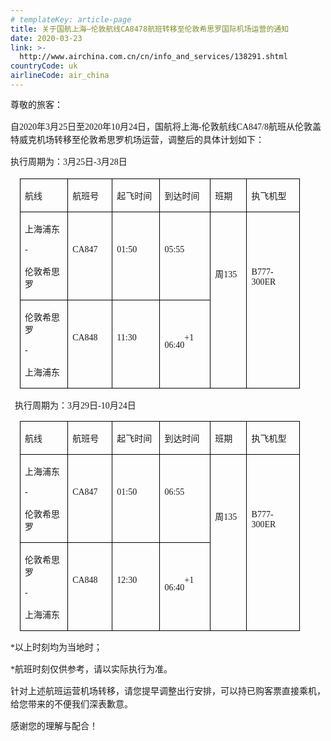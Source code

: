 ```yaml
---
# templateKey: article-page
title: 关于国航上海—伦敦航线CA8478航班转移至伦敦希思罗国际机场运营的通知
date: 2020-03-23
link: >-
  http://www.airchina.com.cn/cn/info_and_services/138291.shtml
countryCode: uk
airlineCode: air_china
---
```

<div class="serviceMsg">

<span style="LINE-HEIGHT: 150%; FONT-FAMILY: 宋体; FONT-SIZE: 10.5pt"><font face="宋体">尊敬的旅客：</font></span><span style="LINE-HEIGHT: 150%; FONT-FAMILY: 宋体; FONT-SIZE: 10.5pt"></span>

<span style="LINE-HEIGHT: 150%; FONT-FAMILY: 宋体; FONT-SIZE: 10.5pt"><font face="宋体">自</font></span><span style="LINE-HEIGHT: 150%; FONT-FAMILY: 宋体; FONT-SIZE: 10.5pt">2020年3月25日至2020年10月24日，</span><span style="LINE-HEIGHT: 150%; FONT-FAMILY: 宋体; FONT-SIZE: 10.5pt"><font face="宋体">国航</font></span><span style="LINE-HEIGHT: 150%; FONT-FAMILY: 宋体; FONT-SIZE: 10.5pt"><font face="宋体">将上海</font>-伦敦航线CA847/8航班从伦敦盖特威克机场转移至伦敦希</span><span style="LINE-HEIGHT: 150%; FONT-FAMILY: 宋体; FONT-SIZE: 10.5pt"><font face="宋体">思</font></span><span style="LINE-HEIGHT: 150%; FONT-FAMILY: 宋体; FONT-SIZE: 10.5pt"><font face="宋体">罗机场运营，调整后的具体计划如下：</font></span><span style="LINE-HEIGHT: 150%; FONT-FAMILY: 宋体; FONT-SIZE: 10.5pt"></span>

<span style="LINE-HEIGHT: 150%; FONT-FAMILY: 宋体; FONT-SIZE: 10.5pt"><font face="宋体">执行周期为：</font>3月25日-3月28日</span><span style="LINE-HEIGHT: 150%; FONT-FAMILY: 宋体; FONT-SIZE: 10.5pt"></span>

<table style="BORDER-BOTTOM: medium none; BORDER-LEFT: medium none; WIDTH: 336.35pt; BORDER-COLLAPSE: collapse; MARGIN-LEFT: 11.2pt; BORDER-TOP: medium none; BORDER-RIGHT: medium none" border="1" cellspacing="0">

<tbody>

<tr style="HEIGHT: 16.1pt">

<td style="BORDER-BOTTOM: windowtext 1pt solid; BORDER-LEFT: windowtext 1pt solid; PADDING-BOTTOM: 0pt; PADDING-LEFT: 5.4pt; WIDTH: 65.65pt; PADDING-RIGHT: 5.4pt; BORDER-TOP: windowtext 1pt solid; BORDER-RIGHT: windowtext 1pt solid; PADDING-TOP: 0pt" valign="top" width="87">

<span style="FONT-FAMILY: 宋体; FONT-SIZE: 10.5pt">航线</span><span style="FONT-FAMILY: 宋体; FONT-SIZE: 10.5pt"></span>

</td>

<td style="BORDER-BOTTOM: windowtext 1pt solid; BORDER-LEFT: medium none; PADDING-BOTTOM: 0pt; PADDING-LEFT: 5.4pt; WIDTH: 48.45pt; PADDING-RIGHT: 5.4pt; BORDER-TOP: windowtext 1pt solid; BORDER-RIGHT: windowtext 1pt solid; PADDING-TOP: 0pt" valign="top" width="64">

<span style="FONT-FAMILY: 宋体; FONT-SIZE: 10.5pt">航班号</span><span style="FONT-FAMILY: 宋体; FONT-SIZE: 10.5pt"></span>

</td>

<td style="BORDER-BOTTOM: windowtext 1pt solid; BORDER-LEFT: medium none; PADDING-BOTTOM: 0pt; PADDING-LEFT: 5.4pt; WIDTH: 57.95pt; PADDING-RIGHT: 5.4pt; BORDER-TOP: windowtext 1pt solid; BORDER-RIGHT: windowtext 1pt solid; PADDING-TOP: 0pt" valign="top" width="77">

<span style="FONT-FAMILY: 宋体; FONT-SIZE: 10.5pt">起飞时间</span><span style="FONT-FAMILY: 宋体; FONT-SIZE: 10.5pt"></span>

</td>

<td style="BORDER-BOTTOM: windowtext 1pt solid; BORDER-LEFT: medium none; PADDING-BOTTOM: 0pt; PADDING-LEFT: 5.4pt; WIDTH: 57.25pt; PADDING-RIGHT: 5.4pt; BORDER-TOP: windowtext 1pt solid; BORDER-RIGHT: windowtext 1pt solid; PADDING-TOP: 0pt" valign="top" width="76">

<span style="FONT-FAMILY: 宋体; FONT-SIZE: 10.5pt">到达时间</span><span style="FONT-FAMILY: 宋体; FONT-SIZE: 10.5pt"></span>

</td>

<td style="BORDER-BOTTOM: windowtext 1pt solid; BORDER-LEFT: medium none; PADDING-BOTTOM: 0pt; PADDING-LEFT: 5.4pt; WIDTH: 41.6pt; PADDING-RIGHT: 5.4pt; BORDER-TOP: windowtext 1pt solid; BORDER-RIGHT: windowtext 1pt solid; PADDING-TOP: 0pt" valign="top" width="55">

<span style="FONT-FAMILY: 宋体; FONT-SIZE: 10.5pt">班期</span><span style="FONT-FAMILY: 宋体; FONT-SIZE: 10.5pt"></span>

</td>

<td style="BORDER-BOTTOM: windowtext 1pt solid; BORDER-LEFT: medium none; PADDING-BOTTOM: 0pt; PADDING-LEFT: 5.4pt; WIDTH: 65.45pt; PADDING-RIGHT: 5.4pt; BORDER-TOP: windowtext 1pt solid; BORDER-RIGHT: windowtext 1pt solid; PADDING-TOP: 0pt" valign="top" width="87">

<span style="FONT-FAMILY: 宋体; FONT-SIZE: 10.5pt">执飞机型</span><span style="FONT-FAMILY: 宋体; FONT-SIZE: 10.5pt"></span>

</td>

</tr>

<tr style="HEIGHT: 38.1pt">

<td style="BORDER-BOTTOM: windowtext 1pt solid; BORDER-LEFT: windowtext 1pt solid; PADDING-BOTTOM: 0pt; PADDING-LEFT: 5.4pt; WIDTH: 65.65pt; PADDING-RIGHT: 5.4pt; BORDER-TOP: medium none; BORDER-RIGHT: windowtext 1pt solid; PADDING-TOP: 0pt" valign="top" width="87">

<span style="FONT-FAMILY: 宋体; FONT-SIZE: 10.5pt">上海浦东</span><span style="FONT-FAMILY: 宋体; FONT-SIZE: 10.5pt"></span>

<span style="FONT-FAMILY: 宋体; FONT-SIZE: 10.5pt">-</span><span style="FONT-FAMILY: 宋体; FONT-SIZE: 10.5pt"></span>

<span style="FONT-FAMILY: 宋体; FONT-SIZE: 10.5pt">伦敦希思罗</span><span style="FONT-FAMILY: 宋体; FONT-SIZE: 10.5pt"></span>

</td>

<td style="BORDER-BOTTOM: windowtext 1pt solid; BORDER-LEFT: medium none; PADDING-BOTTOM: 0pt; PADDING-LEFT: 5.4pt; WIDTH: 48.45pt; PADDING-RIGHT: 5.4pt; BORDER-TOP: medium none; BORDER-RIGHT: windowtext 1pt solid; PADDING-TOP: 0pt" valign="top" width="64">

<span style="FONT-FAMILY: 宋体; FONT-SIZE: 10.5pt"></span> 

<span style="FONT-FAMILY: 宋体; FONT-SIZE: 10.5pt">CA847</span><span style="FONT-FAMILY: 宋体; FONT-SIZE: 10.5pt"></span>

</td>

<td style="BORDER-BOTTOM: windowtext 1pt solid; BORDER-LEFT: medium none; PADDING-BOTTOM: 0pt; PADDING-LEFT: 5.4pt; WIDTH: 57.95pt; PADDING-RIGHT: 5.4pt; BORDER-TOP: medium none; BORDER-RIGHT: windowtext 1pt solid; PADDING-TOP: 0pt" valign="top" width="77">

<span style="FONT-FAMILY: 宋体; FONT-SIZE: 10.5pt"></span> 

<span style="FONT-FAMILY: 宋体; FONT-SIZE: 10.5pt">01:50</span><span style="FONT-FAMILY: 宋体; FONT-SIZE: 10.5pt"></span>

</td>

<td style="BORDER-BOTTOM: windowtext 1pt solid; BORDER-LEFT: medium none; PADDING-BOTTOM: 0pt; PADDING-LEFT: 5.4pt; WIDTH: 57.25pt; PADDING-RIGHT: 5.4pt; BORDER-TOP: medium none; BORDER-RIGHT: windowtext 1pt solid; PADDING-TOP: 0pt" valign="top" width="76">

<span style="FONT-FAMILY: 宋体; FONT-SIZE: 10.5pt"></span> 

<span style="FONT-FAMILY: 宋体; FONT-SIZE: 10.5pt">05:55</span><span style="FONT-FAMILY: 宋体; FONT-SIZE: 10.5pt"></span>

</td>

<td style="BORDER-BOTTOM: windowtext 1pt solid; BORDER-LEFT: medium none; PADDING-BOTTOM: 0pt; PADDING-LEFT: 5.4pt; WIDTH: 41.6pt; PADDING-RIGHT: 5.4pt; BORDER-TOP: medium none; BORDER-RIGHT: windowtext 1pt solid; PADDING-TOP: 0pt" valign="top" rowspan="2" width="55">

<span style="FONT-FAMILY: 宋体; FONT-SIZE: 10.5pt"></span> 

<span style="FONT-FAMILY: 宋体; FONT-SIZE: 10.5pt"></span> 

<span style="FONT-FAMILY: 宋体; FONT-SIZE: 10.5pt">周135</span><span style="FONT-FAMILY: 宋体; FONT-SIZE: 10.5pt"></span>

</td>

<td style="BORDER-BOTTOM: windowtext 1pt solid; BORDER-LEFT: medium none; PADDING-BOTTOM: 0pt; PADDING-LEFT: 5.4pt; WIDTH: 65.45pt; PADDING-RIGHT: 5.4pt; BORDER-TOP: medium none; BORDER-RIGHT: windowtext 1pt solid; PADDING-TOP: 0pt" valign="top" rowspan="2" width="87">

<span style="FONT-FAMILY: 宋体; FONT-SIZE: 10.5pt"></span> 

<span style="FONT-FAMILY: 宋体; FONT-SIZE: 10.5pt"></span> 

<span style="FONT-FAMILY: 宋体; FONT-SIZE: 10.5pt">B777-300ER</span><span style="FONT-FAMILY: 宋体; FONT-SIZE: 10.5pt"></span>

</td>

</tr>

<tr style="HEIGHT: 40pt">

<td style="BORDER-BOTTOM: windowtext 1pt solid; BORDER-LEFT: windowtext 1pt solid; PADDING-BOTTOM: 0pt; PADDING-LEFT: 5.4pt; WIDTH: 65.65pt; PADDING-RIGHT: 5.4pt; BORDER-TOP: medium none; BORDER-RIGHT: windowtext 1pt solid; PADDING-TOP: 0pt" valign="top" width="87">

<span style="FONT-FAMILY: 宋体; FONT-SIZE: 10.5pt">伦敦希思罗</span><span style="FONT-FAMILY: 宋体; FONT-SIZE: 10.5pt"></span>

<span style="FONT-FAMILY: 宋体; FONT-SIZE: 10.5pt">-</span><span style="FONT-FAMILY: 宋体; FONT-SIZE: 10.5pt"></span>

<span style="FONT-FAMILY: 宋体; FONT-SIZE: 10.5pt">上海浦东</span><span style="FONT-FAMILY: 宋体; FONT-SIZE: 10.5pt"></span>

</td>

<td style="BORDER-BOTTOM: windowtext 1pt solid; BORDER-LEFT: medium none; PADDING-BOTTOM: 0pt; PADDING-LEFT: 5.4pt; WIDTH: 48.45pt; PADDING-RIGHT: 5.4pt; BORDER-TOP: medium none; BORDER-RIGHT: windowtext 1pt solid; PADDING-TOP: 0pt" valign="top" width="64">

<span style="FONT-FAMILY: 宋体; FONT-SIZE: 10.5pt"></span> 

<span style="FONT-FAMILY: 宋体; FONT-SIZE: 10.5pt">CA848</span><span style="FONT-FAMILY: 宋体; FONT-SIZE: 10.5pt"></span>

</td>

<td style="BORDER-BOTTOM: windowtext 1pt solid; BORDER-LEFT: medium none; PADDING-BOTTOM: 0pt; PADDING-LEFT: 5.4pt; WIDTH: 57.95pt; PADDING-RIGHT: 5.4pt; BORDER-TOP: medium none; BORDER-RIGHT: windowtext 1pt solid; PADDING-TOP: 0pt" valign="top" width="77">

<span style="FONT-FAMILY: 宋体; FONT-SIZE: 10.5pt"></span> 

<span style="FONT-FAMILY: 宋体; FONT-SIZE: 10.5pt">11:30</span><span style="FONT-FAMILY: 宋体; FONT-SIZE: 10.5pt"></span>

</td>

<td style="BORDER-BOTTOM: windowtext 1pt solid; BORDER-LEFT: medium none; PADDING-BOTTOM: 0pt; PADDING-LEFT: 5.4pt; WIDTH: 57.25pt; PADDING-RIGHT: 5.4pt; BORDER-TOP: medium none; BORDER-RIGHT: windowtext 1pt solid; PADDING-TOP: 0pt" valign="top" width="76">

<span style="FONT-FAMILY: 宋体; FONT-SIZE: 10.5pt"></span> 

<span style="FONT-FAMILY: 宋体; FONT-SIZE: 10.5pt">06</span><span style="FONT-FAMILY: 宋体; FONT-SIZE: 10.5pt">:</span><span style="FONT-FAMILY: 宋体; FONT-SIZE: 10.5pt">40</span><sup><span style="FONT-FAMILY: 宋体; FONT-SIZE: 10.5pt; VERTICAL-ALIGN: super">+1</span></sup><span style="FONT-FAMILY: 宋体; FONT-SIZE: 10.5pt"></span>

</td>

</tr>

</tbody>

</table>

<span style="FONT-FAMILY: 宋体; FONT-SIZE: 10.5pt"><font face="宋体">  执行周期为：</font>3月29日-10月24日</span><span style="FONT-FAMILY: 宋体; FONT-SIZE: 10.5pt"></span>

<table style="BORDER-BOTTOM: medium none; BORDER-LEFT: medium none; WIDTH: 336.35pt; BORDER-COLLAPSE: collapse; MARGIN-LEFT: 11.2pt; BORDER-TOP: medium none; BORDER-RIGHT: medium none" border="1" cellspacing="0">

<tbody>

<tr style="HEIGHT: 16.1pt">

<td style="BORDER-BOTTOM: windowtext 1pt solid; BORDER-LEFT: windowtext 1pt solid; PADDING-BOTTOM: 0pt; PADDING-LEFT: 5.4pt; WIDTH: 65.65pt; PADDING-RIGHT: 5.4pt; BORDER-TOP: windowtext 1pt solid; BORDER-RIGHT: windowtext 1pt solid; PADDING-TOP: 0pt" valign="top" width="87">

<span style="FONT-FAMILY: 宋体; FONT-SIZE: 10.5pt">航线</span><span style="FONT-FAMILY: 宋体; FONT-SIZE: 10.5pt"></span>

</td>

<td style="BORDER-BOTTOM: windowtext 1pt solid; BORDER-LEFT: medium none; PADDING-BOTTOM: 0pt; PADDING-LEFT: 5.4pt; WIDTH: 48.45pt; PADDING-RIGHT: 5.4pt; BORDER-TOP: windowtext 1pt solid; BORDER-RIGHT: windowtext 1pt solid; PADDING-TOP: 0pt" valign="top" width="64">

<span style="FONT-FAMILY: 宋体; FONT-SIZE: 10.5pt">航班号</span><span style="FONT-FAMILY: 宋体; FONT-SIZE: 10.5pt"></span>

</td>

<td style="BORDER-BOTTOM: windowtext 1pt solid; BORDER-LEFT: medium none; PADDING-BOTTOM: 0pt; PADDING-LEFT: 5.4pt; WIDTH: 57.95pt; PADDING-RIGHT: 5.4pt; BORDER-TOP: windowtext 1pt solid; BORDER-RIGHT: windowtext 1pt solid; PADDING-TOP: 0pt" valign="top" width="77">

<span style="FONT-FAMILY: 宋体; FONT-SIZE: 10.5pt">起飞时间</span><span style="FONT-FAMILY: 宋体; FONT-SIZE: 10.5pt"></span>

</td>

<td style="BORDER-BOTTOM: windowtext 1pt solid; BORDER-LEFT: medium none; PADDING-BOTTOM: 0pt; PADDING-LEFT: 5.4pt; WIDTH: 57.25pt; PADDING-RIGHT: 5.4pt; BORDER-TOP: windowtext 1pt solid; BORDER-RIGHT: windowtext 1pt solid; PADDING-TOP: 0pt" valign="top" width="76">

<span style="FONT-FAMILY: 宋体; FONT-SIZE: 10.5pt">到达时间</span><span style="FONT-FAMILY: 宋体; FONT-SIZE: 10.5pt"></span>

</td>

<td style="BORDER-BOTTOM: windowtext 1pt solid; BORDER-LEFT: medium none; PADDING-BOTTOM: 0pt; PADDING-LEFT: 5.4pt; WIDTH: 41.6pt; PADDING-RIGHT: 5.4pt; BORDER-TOP: windowtext 1pt solid; BORDER-RIGHT: windowtext 1pt solid; PADDING-TOP: 0pt" valign="top" width="55">

<span style="FONT-FAMILY: 宋体; FONT-SIZE: 10.5pt">班期</span><span style="FONT-FAMILY: 宋体; FONT-SIZE: 10.5pt"></span>

</td>

<td style="BORDER-BOTTOM: windowtext 1pt solid; BORDER-LEFT: medium none; PADDING-BOTTOM: 0pt; PADDING-LEFT: 5.4pt; WIDTH: 65.45pt; PADDING-RIGHT: 5.4pt; BORDER-TOP: windowtext 1pt solid; BORDER-RIGHT: windowtext 1pt solid; PADDING-TOP: 0pt" valign="top" width="87">

<span style="FONT-FAMILY: 宋体; FONT-SIZE: 10.5pt">执飞机型</span><span style="FONT-FAMILY: 宋体; FONT-SIZE: 10.5pt"></span>

</td>

</tr>

<tr style="HEIGHT: 38.1pt">

<td style="BORDER-BOTTOM: windowtext 1pt solid; BORDER-LEFT: windowtext 1pt solid; PADDING-BOTTOM: 0pt; PADDING-LEFT: 5.4pt; WIDTH: 65.65pt; PADDING-RIGHT: 5.4pt; BORDER-TOP: medium none; BORDER-RIGHT: windowtext 1pt solid; PADDING-TOP: 0pt" valign="top" width="87">

<span style="FONT-FAMILY: 宋体; FONT-SIZE: 10.5pt">上海浦东</span><span style="FONT-FAMILY: 宋体; FONT-SIZE: 10.5pt"></span>

<span style="FONT-FAMILY: 宋体; FONT-SIZE: 10.5pt">-</span><span style="FONT-FAMILY: 宋体; FONT-SIZE: 10.5pt"></span>

<span style="FONT-FAMILY: 宋体; FONT-SIZE: 10.5pt">伦敦希思罗</span><span style="FONT-FAMILY: 宋体; FONT-SIZE: 10.5pt"></span>

</td>

<td style="BORDER-BOTTOM: windowtext 1pt solid; BORDER-LEFT: medium none; PADDING-BOTTOM: 0pt; PADDING-LEFT: 5.4pt; WIDTH: 48.45pt; PADDING-RIGHT: 5.4pt; BORDER-TOP: medium none; BORDER-RIGHT: windowtext 1pt solid; PADDING-TOP: 0pt" valign="top" width="64">

<span style="FONT-FAMILY: 宋体; FONT-SIZE: 10.5pt"></span> 

<span style="FONT-FAMILY: 宋体; FONT-SIZE: 10.5pt">CA847</span><span style="FONT-FAMILY: 宋体; FONT-SIZE: 10.5pt"></span>

</td>

<td style="BORDER-BOTTOM: windowtext 1pt solid; BORDER-LEFT: medium none; PADDING-BOTTOM: 0pt; PADDING-LEFT: 5.4pt; WIDTH: 57.95pt; PADDING-RIGHT: 5.4pt; BORDER-TOP: medium none; BORDER-RIGHT: windowtext 1pt solid; PADDING-TOP: 0pt" valign="top" width="77">

<span style="FONT-FAMILY: 宋体; FONT-SIZE: 10.5pt"></span> 

<span style="FONT-FAMILY: 宋体; FONT-SIZE: 10.5pt">01:50</span><span style="FONT-FAMILY: 宋体; FONT-SIZE: 10.5pt"></span>

</td>

<td style="BORDER-BOTTOM: windowtext 1pt solid; BORDER-LEFT: medium none; PADDING-BOTTOM: 0pt; PADDING-LEFT: 5.4pt; WIDTH: 57.25pt; PADDING-RIGHT: 5.4pt; BORDER-TOP: medium none; BORDER-RIGHT: windowtext 1pt solid; PADDING-TOP: 0pt" valign="top" width="76">

<span style="FONT-FAMILY: 宋体; FONT-SIZE: 10.5pt"></span> 

<span style="FONT-FAMILY: 宋体; FONT-SIZE: 10.5pt">06:55</span><span style="FONT-FAMILY: 宋体; FONT-SIZE: 10.5pt"></span>

</td>

<td style="BORDER-BOTTOM: windowtext 1pt solid; BORDER-LEFT: medium none; PADDING-BOTTOM: 0pt; PADDING-LEFT: 5.4pt; WIDTH: 41.6pt; PADDING-RIGHT: 5.4pt; BORDER-TOP: medium none; BORDER-RIGHT: windowtext 1pt solid; PADDING-TOP: 0pt" valign="top" rowspan="2" width="55">

<span style="FONT-FAMILY: 宋体; FONT-SIZE: 10.5pt"></span> 

<span style="FONT-FAMILY: 宋体; FONT-SIZE: 10.5pt"></span> 

<span style="FONT-FAMILY: 宋体; FONT-SIZE: 10.5pt">周135</span><span style="FONT-FAMILY: 宋体; FONT-SIZE: 10.5pt"></span>

</td>

<td style="BORDER-BOTTOM: windowtext 1pt solid; BORDER-LEFT: medium none; PADDING-BOTTOM: 0pt; PADDING-LEFT: 5.4pt; WIDTH: 65.45pt; PADDING-RIGHT: 5.4pt; BORDER-TOP: medium none; BORDER-RIGHT: windowtext 1pt solid; PADDING-TOP: 0pt" valign="top" rowspan="2" width="87">

<span style="FONT-FAMILY: 宋体; FONT-SIZE: 10.5pt"></span> 

<span style="FONT-FAMILY: 宋体; FONT-SIZE: 10.5pt"></span> 

<span style="FONT-FAMILY: 宋体; FONT-SIZE: 10.5pt">B777-300ER</span><span style="FONT-FAMILY: 宋体; FONT-SIZE: 10.5pt"></span>

</td>

</tr>

<tr style="HEIGHT: 40pt">

<td style="BORDER-BOTTOM: windowtext 1pt solid; BORDER-LEFT: windowtext 1pt solid; PADDING-BOTTOM: 0pt; PADDING-LEFT: 5.4pt; WIDTH: 65.65pt; PADDING-RIGHT: 5.4pt; BORDER-TOP: medium none; BORDER-RIGHT: windowtext 1pt solid; PADDING-TOP: 0pt" valign="top" width="87">

<span style="FONT-FAMILY: 宋体; FONT-SIZE: 10.5pt">伦敦希思罗</span><span style="FONT-FAMILY: 宋体; FONT-SIZE: 10.5pt"></span>

<span style="FONT-FAMILY: 宋体; FONT-SIZE: 10.5pt">-</span><span style="FONT-FAMILY: 宋体; FONT-SIZE: 10.5pt"></span>

<span style="FONT-FAMILY: 宋体; FONT-SIZE: 10.5pt">上海浦东</span><span style="FONT-FAMILY: 宋体; FONT-SIZE: 10.5pt"></span>

</td>

<td style="BORDER-BOTTOM: windowtext 1pt solid; BORDER-LEFT: medium none; PADDING-BOTTOM: 0pt; PADDING-LEFT: 5.4pt; WIDTH: 48.45pt; PADDING-RIGHT: 5.4pt; BORDER-TOP: medium none; BORDER-RIGHT: windowtext 1pt solid; PADDING-TOP: 0pt" valign="top" width="64">

<span style="FONT-FAMILY: 宋体; FONT-SIZE: 10.5pt"></span> 

<span style="FONT-FAMILY: 宋体; FONT-SIZE: 10.5pt">CA848</span><span style="FONT-FAMILY: 宋体; FONT-SIZE: 10.5pt"></span>

</td>

<td style="BORDER-BOTTOM: windowtext 1pt solid; BORDER-LEFT: medium none; PADDING-BOTTOM: 0pt; PADDING-LEFT: 5.4pt; WIDTH: 57.95pt; PADDING-RIGHT: 5.4pt; BORDER-TOP: medium none; BORDER-RIGHT: windowtext 1pt solid; PADDING-TOP: 0pt" valign="top" width="77">

<span style="FONT-FAMILY: 宋体; FONT-SIZE: 10.5pt"></span> 

<span style="FONT-FAMILY: 宋体; FONT-SIZE: 10.5pt">12:30</span><span style="FONT-FAMILY: 宋体; FONT-SIZE: 10.5pt"></span>

</td>

<td style="BORDER-BOTTOM: windowtext 1pt solid; BORDER-LEFT: medium none; PADDING-BOTTOM: 0pt; PADDING-LEFT: 5.4pt; WIDTH: 57.25pt; PADDING-RIGHT: 5.4pt; BORDER-TOP: medium none; BORDER-RIGHT: windowtext 1pt solid; PADDING-TOP: 0pt" valign="top" width="76">

<span style="FONT-FAMILY: 宋体; FONT-SIZE: 10.5pt"></span> 

<span style="FONT-FAMILY: 宋体; FONT-SIZE: 10.5pt">06</span><span style="FONT-FAMILY: 宋体; FONT-SIZE: 10.5pt">:</span><span style="FONT-FAMILY: 宋体; FONT-SIZE: 10.5pt">40</span><sup><span style="FONT-FAMILY: 宋体; FONT-SIZE: 10.5pt; VERTICAL-ALIGN: super">+1</span></sup><span style="FONT-FAMILY: 宋体; FONT-SIZE: 10.5pt"></span>

</td>

</tr>

</tbody>

</table>

<span style="LINE-HEIGHT: 150%; FONT-FAMILY: 宋体; FONT-SIZE: 10.5pt">*以上时刻均为当地时；</span><span style="LINE-HEIGHT: 150%; FONT-FAMILY: 宋体; FONT-SIZE: 10.5pt"></span>

<span style="LINE-HEIGHT: 150%; FONT-FAMILY: 宋体; FONT-SIZE: 10.5pt">*航班时刻仅供参考，请以实际执行为准。</span><span style="LINE-HEIGHT: 150%; FONT-FAMILY: 宋体; FONT-SIZE: 10.5pt"></span>

<span style="LINE-HEIGHT: 150%; FONT-FAMILY: 宋体; FONT-SIZE: 10.5pt"><font face="宋体">针对上述航班运营机场转移，请您提早调整出行安排，可以持已购客票直接乘机，给您带来的不便我们深表歉意。</font></span><span style="LINE-HEIGHT: 150%; FONT-FAMILY: 宋体; FONT-SIZE: 10.5pt"></span>

<span style="LINE-HEIGHT: 150%; FONT-FAMILY: 宋体; FONT-SIZE: 10.5pt"><font face="宋体">感谢您的理解与配合！</font></span><span style="LINE-HEIGHT: 150%; FONT-FAMILY: 宋体; FONT-SIZE: 10.5pt"></span>

</div>
